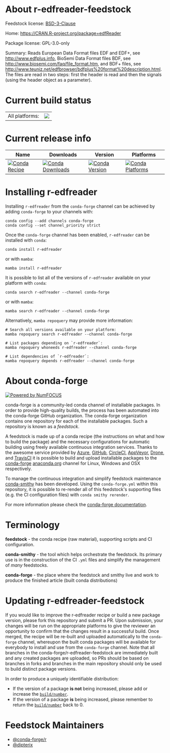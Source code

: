 About r-edfreader-feedstock
===========================

Feedstock license: [BSD-3-Clause](https://github.com/conda-forge/r-edfreader-feedstock/blob/main/LICENSE.txt)

Home: https://CRAN.R-project.org/package=edfReader

Package license: GPL-3.0-only

Summary: Reads European Data Format files EDF and EDF+, see <http://www.edfplus.info>, BioSemi
Data Format files BDF, see <http://www.biosemi.com/faq/file_format.htm>, and BDF+
files, see <http://www.teuniz.net/edfbrowser/bdfplus%20format%20description.html>.
The files are read in two steps: first the header is read and then the signals (using
the header object as a parameter).


Current build status
====================


<table><tr><td>All platforms:</td>
    <td>
      <a href="https://dev.azure.com/conda-forge/feedstock-builds/_build/latest?definitionId=17807&branchName=main">
        <img src="https://dev.azure.com/conda-forge/feedstock-builds/_apis/build/status/r-edfreader-feedstock?branchName=main">
      </a>
    </td>
  </tr>
</table>

Current release info
====================

| Name | Downloads | Version | Platforms |
| --- | --- | --- | --- |
| [![Conda Recipe](https://img.shields.io/badge/recipe-r--edfreader-green.svg)](https://anaconda.org/conda-forge/r-edfreader) | [![Conda Downloads](https://img.shields.io/conda/dn/conda-forge/r-edfreader.svg)](https://anaconda.org/conda-forge/r-edfreader) | [![Conda Version](https://img.shields.io/conda/vn/conda-forge/r-edfreader.svg)](https://anaconda.org/conda-forge/r-edfreader) | [![Conda Platforms](https://img.shields.io/conda/pn/conda-forge/r-edfreader.svg)](https://anaconda.org/conda-forge/r-edfreader) |

Installing r-edfreader
======================

Installing `r-edfreader` from the `conda-forge` channel can be achieved by adding `conda-forge` to your channels with:

```
conda config --add channels conda-forge
conda config --set channel_priority strict
```

Once the `conda-forge` channel has been enabled, `r-edfreader` can be installed with `conda`:

```
conda install r-edfreader
```

or with `mamba`:

```
mamba install r-edfreader
```

It is possible to list all of the versions of `r-edfreader` available on your platform with `conda`:

```
conda search r-edfreader --channel conda-forge
```

or with `mamba`:

```
mamba search r-edfreader --channel conda-forge
```

Alternatively, `mamba repoquery` may provide more information:

```
# Search all versions available on your platform:
mamba repoquery search r-edfreader --channel conda-forge

# List packages depending on `r-edfreader`:
mamba repoquery whoneeds r-edfreader --channel conda-forge

# List dependencies of `r-edfreader`:
mamba repoquery depends r-edfreader --channel conda-forge
```


About conda-forge
=================

[![Powered by
NumFOCUS](https://img.shields.io/badge/powered%20by-NumFOCUS-orange.svg?style=flat&colorA=E1523D&colorB=007D8A)](https://numfocus.org)

conda-forge is a community-led conda channel of installable packages.
In order to provide high-quality builds, the process has been automated into the
conda-forge GitHub organization. The conda-forge organization contains one repository
for each of the installable packages. Such a repository is known as a *feedstock*.

A feedstock is made up of a conda recipe (the instructions on what and how to build
the package) and the necessary configurations for automatic building using freely
available continuous integration services. Thanks to the awesome service provided by
[Azure](https://azure.microsoft.com/en-us/services/devops/), [GitHub](https://github.com/),
[CircleCI](https://circleci.com/), [AppVeyor](https://www.appveyor.com/),
[Drone](https://cloud.drone.io/welcome), and [TravisCI](https://travis-ci.com/)
it is possible to build and upload installable packages to the
[conda-forge](https://anaconda.org/conda-forge) [anaconda.org](https://anaconda.org/)
channel for Linux, Windows and OSX respectively.

To manage the continuous integration and simplify feedstock maintenance
[conda-smithy](https://github.com/conda-forge/conda-smithy) has been developed.
Using the ``conda-forge.yml`` within this repository, it is possible to re-render all of
this feedstock's supporting files (e.g. the CI configuration files) with ``conda smithy rerender``.

For more information please check the [conda-forge documentation](https://conda-forge.org/docs/).

Terminology
===========

**feedstock** - the conda recipe (raw material), supporting scripts and CI configuration.

**conda-smithy** - the tool which helps orchestrate the feedstock.
                   Its primary use is in the construction of the CI ``.yml`` files
                   and simplify the management of *many* feedstocks.

**conda-forge** - the place where the feedstock and smithy live and work to
                  produce the finished article (built conda distributions)


Updating r-edfreader-feedstock
==============================

If you would like to improve the r-edfreader recipe or build a new
package version, please fork this repository and submit a PR. Upon submission,
your changes will be run on the appropriate platforms to give the reviewer an
opportunity to confirm that the changes result in a successful build. Once
merged, the recipe will be re-built and uploaded automatically to the
`conda-forge` channel, whereupon the built conda packages will be available for
everybody to install and use from the `conda-forge` channel.
Note that all branches in the conda-forge/r-edfreader-feedstock are
immediately built and any created packages are uploaded, so PRs should be based
on branches in forks and branches in the main repository should only be used to
build distinct package versions.

In order to produce a uniquely identifiable distribution:
 * If the version of a package **is not** being increased, please add or increase
   the [``build/number``](https://docs.conda.io/projects/conda-build/en/latest/resources/define-metadata.html#build-number-and-string).
 * If the version of a package **is** being increased, please remember to return
   the [``build/number``](https://docs.conda.io/projects/conda-build/en/latest/resources/define-metadata.html#build-number-and-string)
   back to 0.

Feedstock Maintainers
=====================

* [@conda-forge/r](https://github.com/orgs/conda-forge/teams/r/)
* [@dipterix](https://github.com/dipterix/)

